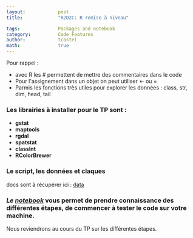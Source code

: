 ```yaml
---
layout:            post
title:             "R2D2C: R remise à niveau"

tags:              Packages and notebook
category:          Code Features
author:            tcastel
math:              true
---
```


Pour rappel :
<ul>
<li>avec R les # permettent de mettre des commentaires dans le code</li>
<li>Pour l'assignement dans un objet on peut utiliser <- ou =</li>
<li>Parmis les fonctions très utiles pour explorer les données : class, str, dim, head, tail</li>
</ul>

### Les librairies à installer pour le TP sont :
* **gstat**
* **maptools**
* **rgdal**
* **spatstat**
* **classInt**
* **RColorBrewer**

### Le script, les données et claques

docs sont à récupérer ici : [data](https://filesender.renater.fr/?s=download&token=0b3b2f11-0869-4688-a5a0-b30aacb94c88)

### *Le [notebook](https://github.com/thierrycastel/tcnotebook/blob/master/R2D2C/RN4_R2D2C.ipynb)* vous permet de prendre connaissance des différentes étapes, de commencer à tester le code sur votre machine.


Nous reviendrons au cours du TP sur les différentes étapes.



